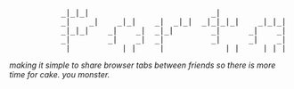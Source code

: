 <pre>
           _|_|_|                          _|                _|
           _|    _|    _|_|    _|  _|_|  _|_|_|_|    _|_|_|  _|
           _|_|_|    _|    _|  _|_|        _|      _|    _|  _|
           _|        _|    _|  _|          _|      _|    _|  _|
           _|          _|_|    _|            _|_|    _|_|_|  _|
</pre>
*making it simple to share browser tabs between friends so there is more time for
cake. you monster.*
